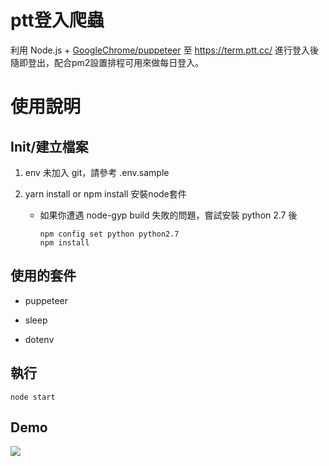 # ptt登入爬蟲

利用 Node.js + [GoogleChrome/puppeteer](https://github.com/GoogleChrome/puppeteer)
至 https://term.ptt.cc/ 進行登入後隨即登出，配合pm2設置排程可用來做每日登入。


# 使用說明

## Init/建立檔案

1. env 未加入 git，請參考 .env.sample

2. yarn install or npm install 安裝node套件

    * 如果你遭遇 node-gyp build 失敗的問題，嘗試安裝 python 2.7 後

        ``` shell
        npm config set python python2.7
        npm install
        ```

## 使用的套件
 
 - puppeteer
 
 - sleep
 
 - dotenv


## 執行

```shell
node start
```

## Demo

![](https://i.imgur.com/3tfzD7O.png)
